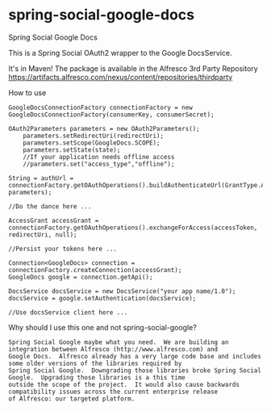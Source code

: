 spring-social-google-docs
=========================

Spring Social Google Docs

This is a Spring Social OAuth2 wrapper to the Google DocsService.

It's in Maven!
The package is available in the Alfresco 3rd Party Repository https://artifacts.alfresco.com/nexus/content/repositories/thirdparty

How to use

	GoogleDocsConnectionFactory connectionFactory = new GoogleDocsConnectionFactory(consumerKey, consumerSecret);
	
	OAuth2Parameters parameters = new OAuth2Parameters();
    	parameters.setRedirectUri(redirectUri);
        parameters.setScope(GoogleDocs.SCOPE);
        parameters.setState(state);
        //If your application needs offline access
        //parameters.set("access_type","offline");
    
    String = authUrl = connectionFactory.getOAuthOperations().buildAuthenticateUrl(GrantType.AUTHORIZATION_CODE, parameters);
	
	//Do the dance here ...
	
	AccessGrant accessGrant = connectionFactory.getOAuthOperations().exchangeForAccess(accessToken, redirectUri, null);

	//Persist your tokens here ...

	Connection<GoogleDocs> connection = connectionFactory.createConnection(accessGrant);
    GoogleDocs google = connection.getApi();
    
    DocsService docsService = new DocsService("your app name/1.0");
    docsService = google.setAuthentication(docsService);
    
    //Use docsService client here ...
    
    
 Why should I use this one and not spring-social-google?
 
 	Spring Social Google maybe what you need.  We are building an integration between Alfresco (http://www.alfresco.com) and
 	Google Docs.  Alfresco already has a very large code base and includes some older versions of the libraries required by
 	Spring Social Google.  Downgrading those libraries broke Spring Social Google.  Upgrading those libraries is a this time
 	outside the scope of the project.  It would also cause backwards compatibility issues across the current enterprise release
 	of Alfresco: our targeted platform.

    